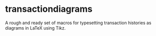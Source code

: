 # transactiondiagrams
A rough and ready set of macros for typesetting transaction histories as diagrams in LaTeX using Tikz.
